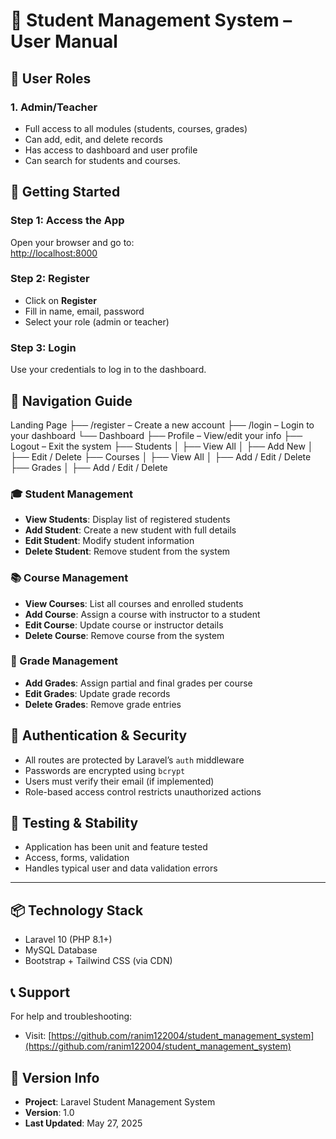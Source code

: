 # 📘 Student Management System – User Manual


## 👥 User Roles

### 1. Admin/Teacher
- Full access to all modules (students, courses, grades)
- Can add, edit, and delete records
- Has access to dashboard and user profile
- Can search for students and courses.

## 🚀 Getting Started

### Step 1: Access the App
Open your browser and go to:  
[http://localhost:8000](http://localhost:8000)

### Step 2: Register
- Click on **Register**
- Fill in name, email, password
- Select your role (admin or teacher)

### Step 3: Login
Use your credentials to log in to the dashboard.

## 🧭 Navigation Guide

Landing Page
├── /register – Create a new account
├── /login – Login to your dashboard
└── Dashboard
    ├── Profile – View/edit your info
    ├── Logout – Exit the system
    ├── Students
    │   ├── View All
    │   ├── Add New
    │   ├── Edit / Delete
    ├── Courses
    │   ├── View All
    │   ├── Add / Edit / Delete
    ├── Grades
    │   ├── Add / Edit / Delete

### 🎓 Student Management
- **View Students**: Display list of registered students
- **Add Student**: Create a new student with full details
- **Edit Student**: Modify student information
- **Delete Student**: Remove student from the system

### 📚 Course Management
- **View Courses**: List all courses and enrolled students
- **Add Course**: Assign a course with instructor to a student
- **Edit Course**: Update course or instructor details
- **Delete Course**: Remove course from the system

### 📝 Grade Management
- **Add Grades**: Assign partial and final grades per course
- **Edit Grades**: Update grade records
- **Delete Grades**: Remove grade entries

## 🔐 Authentication & Security

- All routes are protected by Laravel’s `auth` middleware
- Passwords are encrypted using `bcrypt`
- Users must verify their email (if implemented)
- Role-based access control restricts unauthorized actions

## 🧪 Testing & Stability

- Application has been unit and feature tested
- Access, forms, validation
- Handles typical user and data validation errors

---

## 📦 Technology Stack

- Laravel 10 (PHP 8.1+)
- MySQL Database
- Bootstrap + Tailwind CSS (via CDN)

## 📞 Support

For help and troubleshooting:
- Visit: [https://github.com/ranim122004/student_management_system](https://github.com/ranim122004/student_management_system)

## 📝 Version Info

- **Project**: Laravel Student Management System  
- **Version**: 1.0  
- **Last Updated**: May 27, 2025

